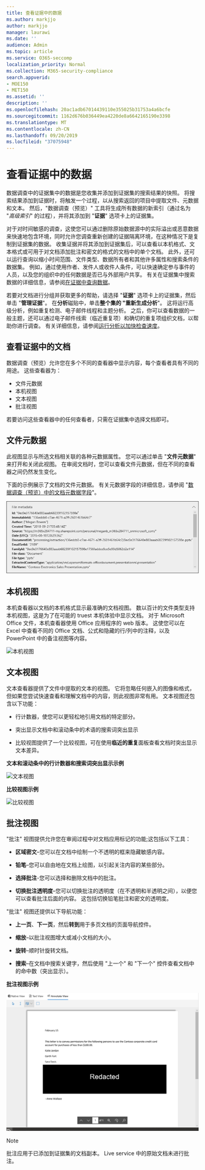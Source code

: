 ```yaml
---
title: 查看证据中的数据
ms.author: markjjo
author: markjjo
manager: laurawi
ms.date: ''
audience: Admin
ms.topic: article
ms.service: O365-seccomp
localization_priority: Normal
ms.collection: M365-security-compliance
search.appverid:
- MOE150
- MET150
ms.assetid: ''
description: ''
ms.openlocfilehash: 20ac1adb67014439110e355025b31753a4a6bcfe
ms.sourcegitcommit: 1162d676b036449ea4220de8a6642165190e3398
ms.translationtype: MT
ms.contentlocale: zh-CN
ms.lasthandoff: 09/20/2019
ms.locfileid: "37075948"
---
```

# <a name="review-the-data-in-evidence"></a>查看证据中的数据

数据调查中的证据集中的数据是您收集并添加到证据集的搜索结果的快照。 将搜索结果添加到证据时，将触发一个过程，以从搜索返回的项目中提取文件、元数据和文本。 然后，"数据调查（预览）" 工具将生成所有数据的新索引（通过名为 "*高级索引*" 的过程），并将其添加到 "**证据**" 选项卡上的证据集。 

对于对时间敏感的调查，这使您可以通过删除原始数据源中的实际溢出或恶意数据来快速地包含环境，同时允许您调查重新创建的证据隔离环境，在这种情况下是复制到证据集的数据。 收集证据并将其添加到证据集后，可以查看以本机格式、文本格式或可用于对文档添加批注和密文的格式的文档中的单个文档。 此外，还可以运行查询以缩小时间范围、文件类型、数据所有者和其他许多属性和搜索条件的数据集。 例如，通过使用作者、发件人或收件人条件，可以快速确定参与事件的人员，以及您的组织中的任何数据是否已与外部用户共享。 有关在证据集中搜索数据的详细信息，请参阅[在证据中查询数据](evidence-query.md)。

若要对文档进行分组并获取更多的帮助，请选择 "**证据**" 选项卡上的证据集，然后单击 "**管理证据**"。 在**分析**磁贴中，单击**整个集的 "重新生成分析**"。 这将运行高级分析，例如重复检测、电子邮件线程和主题分析。 之后，你可以查看数据的一般主题，还可以通过电子邮件线索（临近重复项）和确切的重复项组织文档，以帮助你进行调查。 有关详细信息，请参阅[运行分析以加快检查速度](run-analytics-to-investigate-faster.md)。

## <a name="view-documents-in-evidence"></a>查看证据中的文档

数据调查（预览）允许您在多个不同的查看器中显示内容，每个查看者具有不同的用途。 这些查看器为：

- 文件元数据
- 本机视图
- 文本视图
- 批注视图

若要访问这些查看器中的任何查看者，只需在证据集中选择文档即可。

## <a name="file-metadata"></a>文件元数据

此视图显示与所选文档相关联的各种元数据属性。 您可以通过单击 "**文件元数据**" 来打开和关闭此视图。 在审阅文档时，您可以查看文件元数据，但在不同的查看器之间仍然发生变化。

下面的示例展示了文档的文件元数据。 有关元数据字段的详细信息，请参阅 "[数据调查（预览）中的文档元数据字段](document-metadata-fields.md)"。

![文件元数据面板](media/Reviewimage2.png)

## <a name="native-view"></a>本机视图

本机查看器以文档的本机格式显示最准确的文档视图。 数以百计的文件类型支持本机视图，这是为了在可能的 truest 本机体验中显示文档。 对于 Microsoft Office 文件，本机查看器使用 Office 应用程序的 web 版本。 这使您可以在 Excel 中查看不同的 Office 文档、公式和隐藏的行/列中的注释，以及 PowerPoint 中的备注视图等内容。

![本机视图
](media/Reviewimage3.png)

## <a name="text-view"></a>文本视图

文本查看器提供了文件中提取的文本的视图。 它将忽略任何嵌入的图像和格式，但如果您尝试快速查看和理解文档中的内容，则此视图非常有用。 文本视图还包含以下功能：

  - 行计数器，使您可以更轻松地引用文档的特定部分。

  - 突出显示文档中和滚动条中的术语的搜索词突出显示

  - 比较视图提供了一个比较视图，可在使用**临近的重复**面板查看文档时突出显示文本差异。

**文本和滚动条中的行计数器和搜索词突出显示示例**

![文本视图
](media/Reviewimage4.png)

**比较视图示例**

![比较视图
](media/Reviewimage5.png)

## <a name="annotate-view"></a>批注视图

"批注" 视图提供允许您在审阅过程中对文档应用标记的功能;这包括以下工具：

  - **区域密文**–您可以在文档中绘制一个不透明的框来隐藏敏感内容。

  - **铅笔**–您可以自由地在文档上绘图，以引起关注内容的某些部分。

  - **选择批注**-您可以选择和删除文档中的批注。

  - **切换批注透明度**–您可以切换批注的透明度（在不透明和半透明之间），以便您可以查看批注后面的内容。 这包括切换铅笔批注和密文的透明度。

"批注" 视图还提供以下导航功能：

  - **上一页**、**下一页**，然后**转到**用于多页文档的页面导航控件。

  - **缩放**–以批注视图增大或减小文档的大小。

  - **旋转**–顺时针旋转文档。

  - **搜索**–在文档中搜索关键字，然后使用 "上一个" 和 "下一个" 控件查看文档中的命中数（突出显示）。

**批注视图示例**

![批注视图](media/Reviewimage1.png)

> [!NOTE]
> 批注应用于已添加到证据集的文档副本。 Live service 中的原始文档未进行批注。
